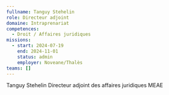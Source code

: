 ```yaml
---
fullname: Tanguy Stehelin
role: Directeur adjoint
domaine: Intraprenariat
competences:
  - Droit / Affaires juridiques
missions:
  - start: 2024-07-19
    end: 2024-11-01
    status: admin
    employer: Noveane/Thalès
teams: []
---
```

Tanguy Stehelin
Directeur adjoint des affaires juridiques MEAE
